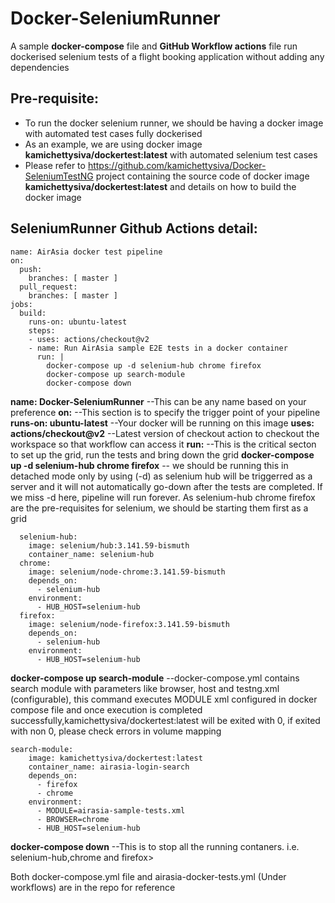 # Docker-SeleniumRunner
A sample **docker-compose** file and **GitHub Workflow actions** file run dockerised selenium tests of a flight booking application without adding any dependencies

## Pre-requisite:
- To run the docker selenium runner, we should be having a docker image with automated test cases fully dockerised
- As an example, we are using docker image **kamichettysiva/dockertest:latest** with automated selenium test cases
- Please refer to https://github.com/kamichettysiva/Docker-SeleniumTestNG project containing the source code of docker image **kamichettysiva/dockertest:latest** and details on how to build the docker image


## SeleniumRunner Github Actions detail:

```
name: AirAsia docker test pipeline
on:
  push:
    branches: [ master ]
  pull_request:
    branches: [ master ]
jobs:
  build:
    runs-on: ubuntu-latest
    steps:
    - uses: actions/checkout@v2
    - name: Run AirAsia sample E2E tests in a docker container
      run: |
        docker-compose up -d selenium-hub chrome firefox
        docker-compose up search-module
        docker-compose down               
```

**name: Docker-SeleniumRunner**    --This can be any name based on your preference
**on:**    --This section is to specify the trigger point of your pipeline
**runs-on: ubuntu-latest**     --Your docker will be running on this image
**uses: actions/checkout@v2**    --Latest version of checkout action to checkout the workspace so that workflow can access it
**run:**     --This is the critical secton to set up the grid, run the tests and bring down the grid
**docker-compose up -d selenium-hub chrome firefox**     -- we should be running this in detached mode only by using (-d) as selenium hub will be triggerred as a server and it will not automatically go-down after the tests are completed. If we miss -d here, pipeline will run forever. As selenium-hub chrome firefox are the pre-requisites for selenium, we should be starting them first as a grid
```
  selenium-hub:
    image: selenium/hub:3.141.59-bismuth
    container_name: selenium-hub
  chrome:
    image: selenium/node-chrome:3.141.59-bismuth
    depends_on:
      - selenium-hub
    environment:
      - HUB_HOST=selenium-hub
  firefox:
    image: selenium/node-firefox:3.141.59-bismuth
    depends_on:
      - selenium-hub
    environment:
      - HUB_HOST=selenium-hub
```
**docker-compose up search-module**      --docker-compose.yml contains search module with parameters like browser, host and testng.xml (configurable), this command executes MODULE xml configured in docker compose file and once execution is completed successfully,kamichettysiva/dockertest:latest will be exited with 0, if exited with non 0, please check errors in volume mapping
```
search-module:
    image: kamichettysiva/dockertest:latest
    container_name: airasia-login-search
    depends_on:
      - firefox
      - chrome
    environment:
      - MODULE=airasia-sample-tests.xml
      - BROWSER=chrome
      - HUB_HOST=selenium-hub
```

**docker-compose down**      --This is to stop all the running contaners. i.e. selenium-hub,chrome and firefox>
        
        
Both docker-compose.yml file and airasia-docker-tests.yml (Under workflows) are in the repo for reference
